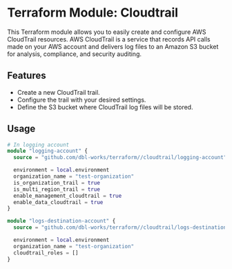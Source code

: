 # Terraform Module: Cloudtrail

This Terraform module allows you to easily create and configure AWS CloudTrail resources. AWS CloudTrail is a service that records API calls made on your AWS account and delivers log files to an Amazon S3 bucket for analysis, compliance, and security auditing.

## Features

- Create a new CloudTrail trail.
- Configure the trail with your desired settings.
- Define the S3 bucket where CloudTrail log files will be stored.

## Usage

```terraform
# In logging account
module "logging-account" {
  source = "github.com/dbl-works/terraform//cloudtrail/logging-account"

  environment = local.environment
  organization_name = "test-organization"
  is_organization_trail = true
  is_multi_region_trail = true
  enable_management_cloudtrail = true
  enable_data_cloudtrail = true
}

module "logs-destination-account" {
  source = "github.com/dbl-works/terraform//cloudtrail/logs-destination-account"

  environment = local.environment
  organization_name = "test-organization"
  cloudtrail_roles = []
}
```
